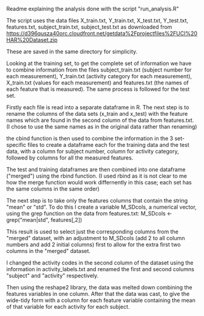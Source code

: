 Readme explaining the analysis done with the script "run_analysis.R"

The script uses the data files
X_train.txt, Y_train.txt, X_test.txt, Y_test.txt, features.txt, subject_train.txt, subject_test.txt
as downloaded from https://d396qusza40orc.cloudfront.net/getdata%2Fprojectfiles%2FUCI%20HAR%20Dataset.zip 

These are saved in the same directory for simplicity.

Looking at the training set, to get the complete set of information we have to combine information from the files subject_train.txt (subject number for each measurement), Y_train.txt (activity category for each measurement), X_train.txt (values for each measurement) and features.txt (the names of each feature that is measured).
The same process is followed for the test set.

Firstly each file is read into a separate dataframe in R. The next step is to rename the columns of the data sets (x_train and x_test) with the feature names which are found in the second column of the data from features.txt. (I chose to use the same names as in the original data rather than renaming)

the cbind function is then used to combine the information in the 3 set-specific files to create a dataframe each for the training data and the test data, with a column for subject number, column for activity category, followed by columns for all the measured features.

The test and training dataframes are then combined into one dataframe ("merged") using the rbind function. (I used rbind as it is not clear to me how the merge function would work differnently in this case; each set has the same columns in the same order)

The next step is to take only the features columns that contain the string "mean" or "std". To do this I create a variable
M_SDcols, a numerical vector, using the grep function on the data from features.txt: M_SDcols <- grep("mean|std", features[,2]) 

This result is used to select just the corresponding columns from the "merged" dataset, with an adjustment to M_SDcols (add 2 to all column numbers and add 2 initial columns) first to allow for the extra first two columns in the "merged" dataset.

I changed the activity codes in the second column of the dataset using the information in activity_labels.txt and renamed the first and second columns "subject" and "activity" respectively.

Then using the reshape2 library, the data was melted down combining the features variables in one column. After that the data was cast, to give the wide-tidy form with a column for each feature variable containing the mean of that variable for each activity for each subject. 
